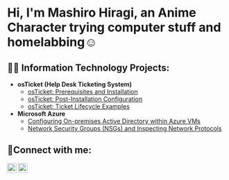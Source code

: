 <h1>Hi, I'm Mashiro Hiragi, an Anime Character trying computer stuff and homelabbing</a>☺</h1>

<h2>👨‍💻 Information Technology Projects:</h2>

- <b>osTicket (Help Desk Ticketing System)</b>
  - [osTicket: Prerequisites and Installation](https://github.com/MashiroHiragi/osTicket-Prerequisites-and-Installation)
  - [osTicket: Post-Installation Configuration](https://github.com/MashiroHiragi/Post-install-Config)
  - [osTicket: Ticket Lifecycle Examples](https://github.com/MashiroHiragi/Ticket-Lifecycle)
- <b>Microsoft Azure</b>
  - [Configuring On-premises Active Directory within Azure VMs](https://github.com/MashiroHiragi/Configuring-Active-Directory)
  - [Network Security Groups (NSGs) and Inspecting Network Protocols](https://github.com/MashiroHiragi/Azure-network-security-Groups)

<h2>🤳Connect with me:</h2>

[<img align="left" alt="Mas | Twitter" width="22px" src="https://cdn.jsdelivr.net/npm/simple-icons@v3/icons/twitter.svg" />][twitter]
[<img align="left" alt="Mas | youtube" width="22px" src="https://cdn.jsdelivr.net/npm/simple-icons@v3/icons/youtube.svg" />][youtube]

[twitter]: https://twitter.com/HiragiMashiro
[youtube]: https://www.youtube.com/channel/UC9sx8HSseL5PWiGUI6JTSSw
